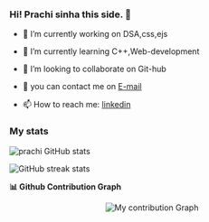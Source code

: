 ### Hi! Prachi sinha this side. 👋





- 🔭 I’m currently working on DSA,css,ejs
- 🌱 I’m currently learning C++,Web-development
- 👯 I’m looking to collaborate on Git-hub

- 💬 you can contact me on [E-mail](prachisin26@gmail.com) 
- 📫 How to reach me: [linkedin](www.linkedin.com/in/prachisin26) 

### My stats

![prachi GitHub stats](https://github-readme-stats.vercel.app/api?username=prachi21-2001)


![GitHub streak stats](https://github-readme-streak-stats.herokuapp.com/?user=prachi21-2001)

<summary><b>📊 Github Contribution Graph</b></summary>
<p align="center"<a href="#"><img alt="My contribution Graph" src="https://activity-graph.herokuapp.com/graph?username=prachi21-2001&bg_color=0D1117&color=e05397&line=e05397&point=FFFFFF&hide_border=true&" /></a></p>

